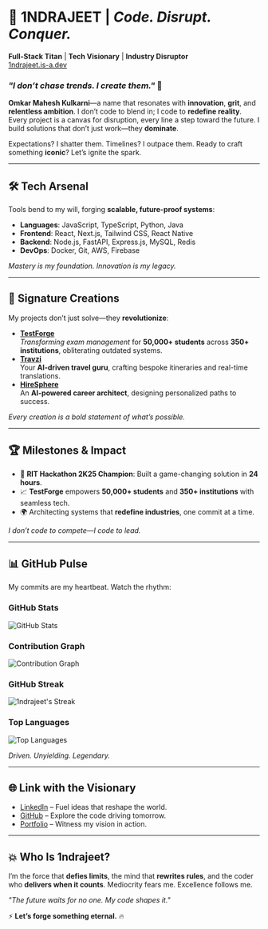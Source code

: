 # 🌌 **1NDRAJEET** | *Code. Disrupt. Conquer.*  
**Full-Stack Titan** | **Tech Visionary** | **Industry Disruptor**  
[1ndrajeet.is-a.dev](https://1ndrajeet.is-a.dev)

### *"I don’t chase trends. I **create** them."* 🚀

**Omkar Mahesh Kulkarni**—a name that resonates with **innovation**, **grit**, and **relentless ambition**. I don’t code to blend in; I code to **redefine reality**. Every project is a canvas for disruption, every line a step toward the future. I build solutions that don’t just work—they **dominate**.

Expectations? I shatter them. Timelines? I outpace them. Ready to craft something **iconic**? Let’s ignite the spark.

---

## 🛠️ **Tech Arsenal**  
Tools bend to my will, forging **scalable, future-proof systems**:  

- **Languages**: JavaScript, TypeScript, Python, Java  
- **Frontend**: React, Next.js, Tailwind CSS, React Native  
- **Backend**: Node.js, FastAPI, Express.js, MySQL, Redis  
- **DevOps**: Docker, Git, AWS, Firebase  

*Mastery is my foundation. Innovation is my legacy.*

---

## 🚀 **Signature Creations**  
My projects don’t just solve—they **revolutionize**:  

- **[TestForge](https://testforge.software)**  
  *Transforming exam management* for **50,000+ students** across **350+ institutions**, obliterating outdated systems.  
- **[Travzi](https://travzi.vercel.app)**  
  Your **AI-driven travel guru**, crafting bespoke itineraries and real-time translations.  
- **[HireSphere](https://hiresphere-gamma.vercel.app)**  
  An **AI-powered career architect**, designing personalized paths to success.  

*Every creation is a bold statement of what’s possible.*

---

## 🏆 **Milestones & Impact**  
- 🥇 **RIT Hackathon 2K25 Champion**: Built a game-changing solution in **24 hours**.  
- 📈 **TestForge** empowers **50,000+ students** and **350+ institutions** with seamless tech.  
- 🌍 Architecting systems that **redefine industries**, one commit at a time.

*I don’t code to compete—I code to lead.*

---

## 📊 **GitHub Pulse**  
My commits are my heartbeat. Watch the rhythm:

### GitHub Stats
![GitHub Stats](https://github-readme-stats.vercel.app/api?username=1ndrajeet&theme=radical&show_icons=true&count_private=true&hide_border=true)  

### Contribution Graph
![Contribution Graph](https://github-readme-activity-graph.vercel.app/graph?username=1ndrajeet&theme=dracula&hide_border=true&area=true)  

### GitHub Streak
<img src="https://github-readme-streak-stats.herokuapp.com/?user=1ndrajeet&theme=react&hide_border=true" alt="1ndrajeet's Streak"/>

### Top Languages
![Top Languages](https://github-readme-stats.vercel.app/api/top-langs/?username=1ndrajeet&theme=radical&hide_border=true&count_private=true)



*Driven. Unyielding. Legendary.*

---

## 🌐 **Link with the Visionary**  
- [LinkedIn](https://www.linkedin.com/in/1ndrajeet) – Fuel ideas that reshape the world.  
- [GitHub](https://github.com/1ndrajeet) – Explore the code driving tomorrow.  
- [Portfolio](https://1ndrajeet.is-a.dev) – Witness my vision in action.  

---

## 💥 **Who Is 1ndrajeet?**  
I’m the force that **defies limits**, the mind that **rewrites rules**, and the coder who **delivers when it counts**. Mediocrity fears me. Excellence follows me.

*"The future waits for no one. My code shapes it."*  

⚡ **Let’s forge something eternal.** 🔥